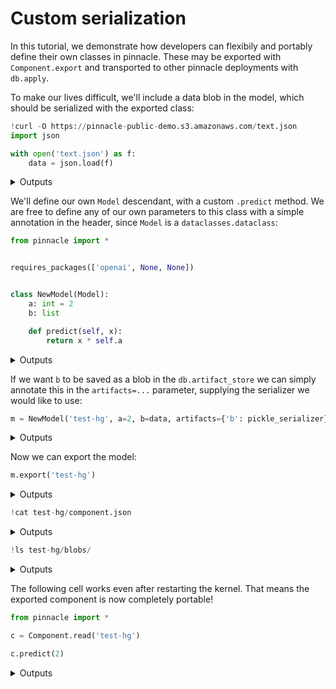 
# Custom serialization

In this tutorial, we demonstrate how developers can flexibily and portably define
their own classes in pinnacle. These may be exported with `Component.export` 
and transported to other pinnacle deployments with `db.apply`.

To make our lives difficult, we'll include a data blob in the model, which should be serialized with the 
exported class:

```python
!curl -O https://pinnacle-public-demo.s3.amazonaws.com/text.json
import json

with open('text.json') as f:
    data = json.load(f)
```

<details>
<summary>Outputs</summary>

</details>

We'll define our own `Model` descendant, with a custom `.predict` method. 
We are free to define any of our own parameters to this class with a simple annotation in the header, since `Model` 
is a `dataclasses.dataclass`:

```python
from pinnacle import *


requires_packages(['openai', None, None])


class NewModel(Model):
    a: int = 2
    b: list

    def predict(self, x):
        return x * self.a
```

<details>
<summary>Outputs</summary>

</details>

If we want `b` to be saved as a blob in the `db.artifact_store` we can simply
annotate this in the `artifacts=...` parameter, supplying the serializer we would like to use:

```python
m = NewModel('test-hg', a=2, b=data, artifacts={'b': pickle_serializer})
```

<details>
<summary>Outputs</summary>

</details>

Now we can export the model:

```python
m.export('test-hg')
```

<details>
<summary>Outputs</summary>

</details>

```python
!cat test-hg/component.json
```

<details>
<summary>Outputs</summary>
<pre>
    \{
      "_base": "?test-hg",
      "_builds": \{
        "dill": \{
          "_path": "pinnacle.components.datatype.get_serializer",
          "method": "dill",
          "encodable": "artifact"
        \},
        "d0cd766789b72ffd8cb3d56484b02d8262dcc9b4": \{
          "_path": "pinnacle.components.datatype.Artifact",
          "datatype": "?dill",
          "blob": "&:blob:d0cd766789b72ffd8cb3d56484b02d8262dcc9b4"
        \},
        "pickle": \{
          "_path": "pinnacle.components.datatype.get_serializer",
          "method": "pickle",
          "encodable": "artifact"
        \},
        "e149b30249df8e7e2785fbbb58054cbe898a3cfd": \{
          "_path": "pinnacle.components.datatype.Artifact",
          "datatype": "?pickle",
          "blob": "&:blob:e149b30249df8e7e2785fbbb58054cbe898a3cfd"
        \},
        "test-hg": \{
          "_object": "?d0cd766789b72ffd8cb3d56484b02d8262dcc9b4",
          "b": "?e149b30249df8e7e2785fbbb58054cbe898a3cfd"
        \}
      \},
      "_files": \{\}
    \}
</pre>
</details>

```python
!ls test-hg/blobs/
```

<details>
<summary>Outputs</summary>
<pre>
    748ab67dbe58e1c269f83d72a77ad91cbc313c24
    d0cd766789b72ffd8cb3d56484b02d8262dcc9b4
    e149b30249df8e7e2785fbbb58054cbe898a3cfd

</pre>
</details>

The following cell works even after restarting the kernel.
That means the exported component is now completely portable!

```python
from pinnacle import *

c = Component.read('test-hg')

c.predict(2)
```

<details>
<summary>Outputs</summary>
<pre>
    4
</pre>
</details>
